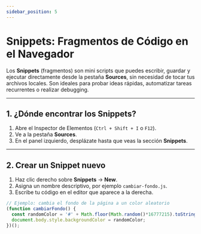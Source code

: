 ```yaml
---
sidebar_position: 5
---
```


# Snippets: Fragmentos de Código en el Navegador

Los **Snippets** (fragmentos) son mini scripts que puedes escribir, guardar y ejecutar directamente desde la pestaña **Sources**, sin necesidad de tocar tus archivos locales. Son ideales para probar ideas rápidas, automatizar tareas recurrentes o realizar debugging.

---

## 1. ¿Dónde encontrar los Snippets?

1. Abre el Inspector de Elementos (`Ctrl + Shift + I` o `F12`).
2. Ve a la pestaña **Sources**.
3. En el panel izquierdo, desplázate hasta que veas la sección **Snippets**.

---

## 2. Crear un Snippet nuevo

1. Haz clic derecho sobre **Snippets** → **New**.
2. Asigna un nombre descriptivo, por ejemplo `cambiar-fondo.js`.
3. Escribe tu código en el editor que aparece a la derecha.

```js
// Ejemplo: cambia el fondo de la página a un color aleatorio
(function cambiarFondo() {
  const randomColor = '#' + Math.floor(Math.random()*16777215).toString(16);
  document.body.style.backgroundColor = randomColor;
})();
